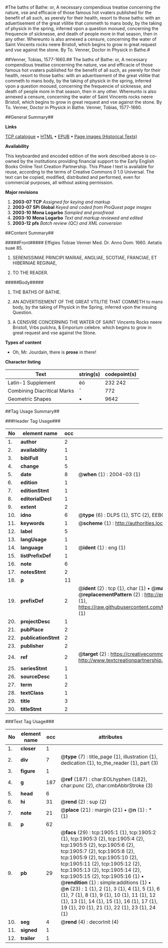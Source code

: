 #The baths of Bathe: or, A necessary compendious treatise concerning the nature, vse and efficacie of those famous hot vvaters published for the benefit of all such, as yeerely for their health, resort to those baths: with an aduertisement of the great vtilitie that commeth to mans body, by the taking of physick in the spring, inferred vpon a question mooued, concerning the frequencie of sicknesse, and death of people more in that season, then in any other. Whereunto is also annexed a censure, concerning the water of Saint Vincents rocks neere Bristoll, which begins to grow in great request and vse against the stone. By To. Venner, Doctor in Physick in Bathe.#

##Venner, Tobias, 1577-1660.##
The baths of Bathe: or, A necessary compendious treatise concerning the nature, vse and efficacie of those famous hot vvaters published for the benefit of all such, as yeerely for their health, resort to those baths: with an aduertisement of the great vtilitie that commeth to mans body, by the taking of physick in the spring, inferred vpon a question mooued, concerning the frequencie of sicknesse, and death of people more in that season, then in any other. Whereunto is also annexed a censure, concerning the water of Saint Vincents rocks neere Bristoll, which begins to grow in great request and vse against the stone. By To. Venner, Doctor in Physick in Bathe.
Venner, Tobias, 1577-1660.

##General Summary##

**Links**

[TCP catalogue](http://www.ota.ox.ac.uk/tcp/)  • 
[HTML](http://tei.it.ox.ac.uk/tcp/Texts-HTML/free/A14/A14325.html)  • 
[EPUB](http://tei.it.ox.ac.uk/tcp/Texts-EPUB/free/A14/A14325.epub) • 
[Page images (Historical Texts)](https://data.historicaltexts.jisc.ac.uk/view?pubId=eebo-99837573e&pageId=eebo-99837573e-1905-1)

**Availability**

This keyboarded and encoded edition of the
	       work described above is co-owned by the institutions
	       providing financial support to the Early English Books
	       Online Text Creation Partnership. This Phase I text is
	       available for reuse, according to the terms of Creative
	       Commons 0 1.0 Universal. The text can be copied,
	       modified, distributed and performed, even for
	       commercial purposes, all without asking permission.

**Major revisions**

1. __2003-07__ __TCP__ *Assigned for keying and markup*
1. __2003-07__ __SPi Global__ *Keyed and coded from ProQuest page images*
1. __2003-10__ __Mona Logarbo__ *Sampled and proofread*
1. __2003-10__ __Mona Logarbo__ *Text and markup reviewed and edited*
1. __2003-12__ __pfs__ *Batch review (QC) and XML conversion*

##Content Summary##

#####Front#####
Effigies Tobiae Venner Med. Dr. Anno Dom: 1660. Aetatis suae 85.
1. SERENISSIMAE PRINCIPI MARIAE, ANGLIAE, SCOTIAE, FRANCIAE, ET HIBERNIAE REGINAE,

1. TO THE READER.

#####Body#####

1. THE BATHS OF BATHE.

1. AN ADVERTISEMENT OF THE GREAT VTILITIE THAT COMMETH to mans body, by the taking of Physick in the Spring, inferred vpon the insuing Question.

1. A CENSVRE CONCERNING THE WATER OF SAINT Vincents Rocks neere Bristoll, Vrbs pulchra, & Emporium celebre. which begins to grow in great request and vse against the Stone.

**Types of content**

  * Oh, Mr. Jourdain, there is **prose** in there!

**Character listing**


|Text|string(s)|codepoint(s)|
|---|---|---|
|Latin-1 Supplement|èò|232 242|
|Combining             Diacritical Marks|̄|772|
|Geometric Shapes|▪|9642|

##Tag Usage Summary##

###Header Tag Usage###

|No|element name|occ|attributes|
|---|---|---|---|
|1.|__author__|2||
|2.|__availability__|1||
|3.|__biblFull__|1||
|4.|__change__|5||
|5.|__date__|8| @__when__ (1) : 2004-03 (1)|
|6.|__edition__|1||
|7.|__editionStmt__|1||
|8.|__editorialDecl__|1||
|9.|__extent__|2||
|10.|__idno__|6| @__type__ (6) : DLPS (1), STC (2), EEBO-CITATION (1), PROQUEST (1), VID (1)|
|11.|__keywords__|1| @__scheme__ (1) : http://authorities.loc.gov/ (1)|
|12.|__label__|5||
|13.|__langUsage__|1||
|14.|__language__|1| @__ident__ (1) : eng (1)|
|15.|__listPrefixDef__|1||
|16.|__note__|6||
|17.|__notesStmt__|2||
|18.|__p__|11||
|19.|__prefixDef__|2| @__ident__ (2) : tcp (1), char (1)  •  @__matchPattern__ (2) : ([0-9\-]+):([0-9IVX]+) (1), (.+) (1)  •  @__replacementPattern__ (2) : http://eebo.chadwyck.com/downloadtiff?vid=$1&page=$2 (1), https://raw.githubusercontent.com/textcreationpartnership/Texts/master/tcpchars.xml#$1 (1)|
|20.|__projectDesc__|1||
|21.|__pubPlace__|2||
|22.|__publicationStmt__|2||
|23.|__publisher__|2||
|24.|__ref__|2| @__target__ (2) : https://creativecommons.org/publicdomain/zero/1.0/ (1), http://www.textcreationpartnership.org/docs/. (1)|
|25.|__seriesStmt__|1||
|26.|__sourceDesc__|1||
|27.|__term__|2||
|28.|__textClass__|1||
|29.|__title__|3||
|30.|__titleStmt__|2||


###Text Tag Usage###

|No|element name|occ|attributes|
|---|---|---|---|
|1.|__closer__|1||
|2.|__div__|7| @__type__ (7) : title_page (1), illustration (1), dedication (1), to_the_reader (1), part (3)|
|3.|__figure__|1||
|4.|__g__|187| @__ref__ (187) : char:EOLhyphen (182), char:punc (2), char:cmbAbbrStroke (3)|
|5.|__head__|6||
|6.|__hi__|31| @__rend__ (2) : sup (2)|
|7.|__note__|21| @__place__ (21) : margin (21)  •  @__n__ (1) : * (1)|
|8.|__p__|62||
|9.|__pb__|29| @__facs__ (29) : tcp:1905:1 (1), tcp:1905:2 (1), tcp:1905:3 (2), tcp:1905:4 (2), tcp:1905:5 (2), tcp:1905:6 (2), tcp:1905:7 (2), tcp:1905:8 (2), tcp:1905:9 (2), tcp:1905:10 (2), tcp:1905:11 (2), tcp:1905:12 (2), tcp:1905:13 (2), tcp:1905:14 (2), tcp:1905:15 (2), tcp:1905:16 (1)  •  @__rendition__ (1) : simple:additions (1)  •  @__n__ (23) : 1 (1), 2 (1), 3 (1), 4 (1), 5 (1), 6 (1), 7 (1), 8 (1), 9 (1), 10 (1), 11 (1), 12 (1), 13 (1), 14 (1), 15 (1), 16 (1), 17 (1), 19 (1), 20 (1), 21 (1), 22 (1), 23 (1), 24 (1)|
|10.|__seg__|4| @__rend__ (4) : decorInit (4)|
|11.|__signed__|1||
|12.|__trailer__|1||
